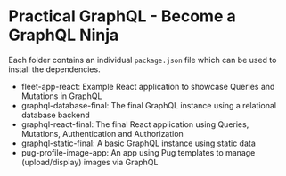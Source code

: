 # Practical GraphQL - Become a GraphQL Ninja

Each folder contains an individual `package.json` file which can be used to install the dependencies.

* fleet-app-react: Example React application to showcase Queries and Mutations in GraphQL
* graphql-database-final: The final GraphQL instance using a relational database backend
* graphql-react-final: The final React application using Queries, Mutations, Authentication and Authorization
* graphql-static-final: A basic GraphQL instance using static data
* pug-profile-image-app: An app using Pug templates to manage (upload/display) images via GraphQL
